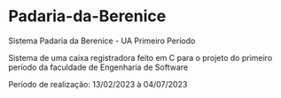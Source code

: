 # Padaria-da-Berenice
Sistema Padaria da Berenice - UA Primeiro Período 

Sistema de uma caixa registradora feito em C para o projeto do primeiro período da faculdade de Engenharia de Software

Período de realização: 13/02/2023 à 04/07/2023
